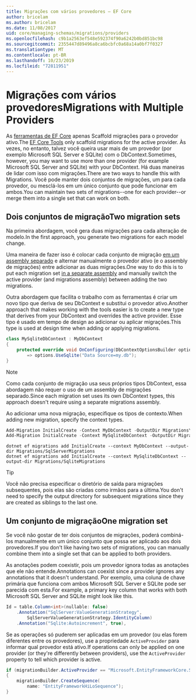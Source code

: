 ```yaml
---
title: Migrações com vários provedores – EF Core
author: bricelam
ms.author: bricelam
ms.date: 11/08/2017
uid: core/managing-schemas/migrations/providers
ms.openlocfilehash: c9b1a2563ef548e592374f90a6242b0bd851bc98
ms.sourcegitcommit: 2355447d89496a8ca6bcbfc0a68a14a0bf7f0327
ms.translationtype: MT
ms.contentlocale: pt-BR
ms.lasthandoff: 10/23/2019
ms.locfileid: "72811951"
---
```

# <a name="migrations-with-multiple-providers"></a><span data-ttu-id="4e265-102">Migrações com vários provedores</span><span class="sxs-lookup"><span data-stu-id="4e265-102">Migrations with Multiple Providers</span></span>

<span data-ttu-id="4e265-103">As [ferramentas de EF Core][1] apenas Scaffold migrações para o provedor ativo.</span><span class="sxs-lookup"><span data-stu-id="4e265-103">The [EF Core Tools][1] only scaffold migrations for the active provider.</span></span> <span data-ttu-id="4e265-104">Às vezes, no entanto, talvez você queira usar mais de um provedor (por exemplo Microsoft SQL Server e SQLite) com o DbContext.</span><span class="sxs-lookup"><span data-stu-id="4e265-104">Sometimes, however, you may want to use more than one provider (for example Microsoft SQL Server and SQLite) with your DbContext.</span></span> <span data-ttu-id="4e265-105">Há duas maneiras de lidar com isso com migrações.</span><span class="sxs-lookup"><span data-stu-id="4e265-105">There are two ways to handle this with Migrations.</span></span> <span data-ttu-id="4e265-106">Você pode manter dois conjuntos de migrações, um para cada provedor, ou mesclá-los em um único conjunto que pode funcionar em ambos.</span><span class="sxs-lookup"><span data-stu-id="4e265-106">You can maintain two sets of migrations--one for each provider--or merge them into a single set that can work on both.</span></span>

## <a name="two-migration-sets"></a><span data-ttu-id="4e265-107">Dois conjuntos de migração</span><span class="sxs-lookup"><span data-stu-id="4e265-107">Two migration sets</span></span>

<span data-ttu-id="4e265-108">Na primeira abordagem, você gera duas migrações para cada alteração de modelo.</span><span class="sxs-lookup"><span data-stu-id="4e265-108">In the first approach, you generate two migrations for each model change.</span></span>

<span data-ttu-id="4e265-109">Uma maneira de fazer isso é colocar cada conjunto de migração [em um assembly separado][2] e alternar manualmente o provedor ativo (e o assembly de migrações) entre adicionar as duas migrações.</span><span class="sxs-lookup"><span data-stu-id="4e265-109">One way to do this is to put each migration set [in a separate assembly][2] and manually switch the active provider (and migrations assembly) between adding the two migrations.</span></span>

<span data-ttu-id="4e265-110">Outra abordagem que facilita o trabalho com as ferramentas é criar um novo tipo que deriva de seu DbContext e substitui o provedor ativo.</span><span class="sxs-lookup"><span data-stu-id="4e265-110">Another approach that makes working with the tools easier is to create a new type that derives from your DbContext and overrides the active provider.</span></span> <span data-ttu-id="4e265-111">Esse tipo é usado em tempo de design ao adicionar ou aplicar migrações.</span><span class="sxs-lookup"><span data-stu-id="4e265-111">This type is used at design time when adding or applying migrations.</span></span>

``` csharp
class MySqliteDbContext : MyDbContext
{
    protected override void OnConfiguring(DbContextOptionsBuilder options)
        => options.UseSqlite("Data Source=my.db");
}
```

> [!NOTE]
> <span data-ttu-id="4e265-112">Como cada conjunto de migração usa seus próprios tipos DbContext, essa abordagem não requer o uso de um assembly de migrações separado.</span><span class="sxs-lookup"><span data-stu-id="4e265-112">Since each migration set uses its own DbContext types, this approach doesn't require using a separate migrations assembly.</span></span>

<span data-ttu-id="4e265-113">Ao adicionar uma nova migração, especifique os tipos de contexto.</span><span class="sxs-lookup"><span data-stu-id="4e265-113">When adding new migration, specify the context types.</span></span>

``` powershell
Add-Migration InitialCreate -Context MyDbContext -OutputDir Migrations\SqlServerMigrations
Add-Migration InitialCreate -Context MySqliteDbContext -OutputDir Migrations\SqliteMigrations
```

``` Console
dotnet ef migrations add InitialCreate --context MyDbContext --output-dir Migrations/SqlServerMigrations
dotnet ef migrations add InitialCreate --context MySqliteDbContext --output-dir Migrations/SqliteMigrations
```

> [!TIP]
> <span data-ttu-id="4e265-114">Você não precisa especificar o diretório de saída para migrações subsequentes, pois elas são criadas como irmãos para a última.</span><span class="sxs-lookup"><span data-stu-id="4e265-114">You don't need to specify the output directory for subsequent migrations since they are created as siblings to the last one.</span></span>

## <a name="one-migration-set"></a><span data-ttu-id="4e265-115">Um conjunto de migração</span><span class="sxs-lookup"><span data-stu-id="4e265-115">One migration set</span></span>

<span data-ttu-id="4e265-116">Se você não gostar de ter dois conjuntos de migrações, poderá combiná-los manualmente em um único conjunto que possa ser aplicado aos dois provedores.</span><span class="sxs-lookup"><span data-stu-id="4e265-116">If you don't like having two sets of migrations, you can manually combine them into a single set that can be applied to both providers.</span></span>

<span data-ttu-id="4e265-117">As anotações podem coexistir, pois um provedor ignora todas as anotações que ele não entende.</span><span class="sxs-lookup"><span data-stu-id="4e265-117">Annotations can coexist since a provider ignores any annotations that it doesn't understand.</span></span> <span data-ttu-id="4e265-118">Por exemplo, uma coluna de chave primária que funciona com ambos Microsoft SQL Server e SQLite pode ser parecida com esta.</span><span class="sxs-lookup"><span data-stu-id="4e265-118">For example, a primary key column that works with both Microsoft SQL Server and SQLite might look like this.</span></span>

``` csharp
Id = table.Column<int>(nullable: false)
    .Annotation("SqlServer:ValueGenerationStrategy",
        SqlServerValueGenerationStrategy.IdentityColumn)
    .Annotation("Sqlite:Autoincrement", true),
```

<span data-ttu-id="4e265-119">Se as operações só puderem ser aplicadas em um provedor (ou elas forem diferentes entre os provedores), use a propriedade `ActiveProvider` para informar qual provedor está ativo.</span><span class="sxs-lookup"><span data-stu-id="4e265-119">If operations can only be applied on one provider (or they're differently between providers), use the `ActiveProvider` property to tell which provider is active.</span></span>

``` csharp
if (migrationBuilder.ActiveProvider == "Microsoft.EntityFrameworkCore.SqlServer")
{
    migrationBuilder.CreateSequence(
        name: "EntityFrameworkHiLoSequence");
}
```

  [1]: ../../miscellaneous/cli/index.md
  [2]: projects.md
